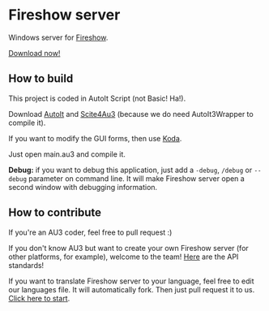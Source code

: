 Fireshow server
===============

Windows server for [Fireshow](http://jesobreira.github.io/fireshow).

[Download now!](https://github.com/jesobreira/fireshow-server/releases/download/1.0/Fireshow.exe)

How to build
------------

This project is coded in AutoIt Script (not Basic! Ha!).

Download [AutoIt](http://autoitscript.com) and [Scite4Au3](https://www.autoitscript.com/site/autoit-script-editor/) (because we do need AutoIt3Wrapper to compile it).

If you want to modify the GUI forms, then use [Koda](http://koda.darkhost.ru/page.php?id=index).

Just open main.au3 and compile it.

**Debug:** if you want to debug this application, just add a `-debug`, `/debug` or `--debug` parameter on command line. It will make Fireshow server open a second window with debugging information.

How to contribute
-----------------

If you're an AU3 coder, feel free to pull request :)

If you don't know AU3 but want to create your own Fireshow server (for other platforms, for example), welcome to the team! [Here](https://github.com/jesobreira/fireshow/wiki/API) are the API standards!

If you want to translate Fireshow server to your language, feel free to edit our languages file. It will automatically fork. Then just pull request it to us. [Click here to start](lang.ini).